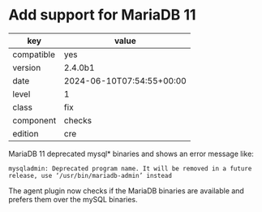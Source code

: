 [//]: # (werk v2)
# Add support for MariaDB 11

key        | value
---------- | ---
compatible | yes
version    | 2.4.0b1
date       | 2024-06-10T07:54:55+00:00
level      | 1
class      | fix
component  | checks
edition    | cre


MariaDB 11 deprecated mysql* binaries and shows an error message like:

```
mysqladmin: Deprecated program name. It will be removed in a future release, use ‘/usr/bin/mariadb-admin’ instead
```

The agent plugin now checks if the MariaDB binaries are available and prefers them over the mySQL binaries.
